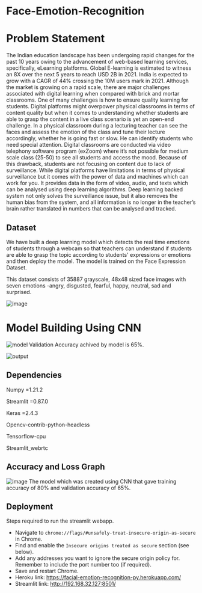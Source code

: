 # Face-Emotion-Recognition
# Problem Statement
The Indian education landscape has been undergoing rapid changes for the past 10 years owing to
the advancement of web-based learning services, specifically, eLearning platforms.
Global E-learning is estimated to witness an 8X over the next 5 years to reach USD 2B in 2021. India
is expected to grow with a CAGR of 44% crossing the 10M users mark in 2021. Although the market
is growing on a rapid scale, there are major challenges associated with digital learning when
compared with brick and mortar classrooms. One of many challenges is how to ensure quality
learning for students. Digital platforms might overpower physical classrooms in terms of content
quality but when it comes to understanding whether students are able to grasp the content in a live
class scenario is yet an open-end challenge.
In a physical classroom during a lecturing teacher can see the faces and assess the emotion of the
class and tune their lecture accordingly, whether he is going fast or slow. He can identify students who
need special attention. Digital classrooms are conducted via video telephony software program (exZoom) where it’s not possible for medium scale class (25-50) to see all students and access the
mood. Because of this drawback, students are not focusing on content due to lack of surveillance.
While digital platforms have limitations in terms of physical surveillance but it comes with the power of
data and machines which can work for you. It provides data in the form of video, audio, and texts
which can be analysed using deep learning algorithms. Deep learning backed system not only solves
the surveillance issue, but it also removes the human bias from the system, and all information is no
longer in the teacher’s brain rather translated in numbers that can be analysed and tracked.

## Dataset
We have built a deep learning model which detects the real time emotions of students through a webcam so that teachers can understand if students are able to grasp the topic according to students' expressions or emotions and then deploy the model. The model is trained on the Face Expression Dataset.

This dataset consists of 35887 grayscale, 48x48 sized face images with seven emotions -angry, disgusted, fearful, happy, neutral, sad and surprised.

![image](https://user-images.githubusercontent.com/85746056/146337953-022092b3-7949-4b4d-a752-a080390fdd91.png)
#  Model Building Using CNN
![model](https://user-images.githubusercontent.com/85746056/146340046-299eb139-58a5-439f-a011-c62e4e8515f6.png)
Validation Accuracy achived by model is 65%.

![output](https://user-images.githubusercontent.com/85746056/146340966-1784d293-b84d-44d1-a9ef-1f89eaef5547.png)
## Dependencies
Numpy =1.21.2

Streamlit =0.87.0

Keras =2.4.3

Opencv-contrib-python-headless

Tensorflow-cpu

Streamlit_webrtc
## Accuracy and Loss Graph
![image](https://user-images.githubusercontent.com/85746056/146380609-e4c175e5-9f26-4b6b-8595-c962d6e7acd7.png)
The model which was created using CNN that gave training accuracy of 80% and validation accuracy of 65%. 

## Deployment 

Steps required to run the streamlit webapp.

* Navigate to `chrome://flags/#unsafely-treat-insecure-origin-as-secure` in Chrome.
* Find and enable the `Insecure origins treated as secure` section (see below).
* Add any addresses you want to ignore the secure origin policy for. Remember to include the port number too (if required).
* Save and restart Chrome.
* Heroku link: https://facial-emotion-recognition-py.herokuapp.com/ 
* Streamlit link: http://192.168.32.127:8501/  


